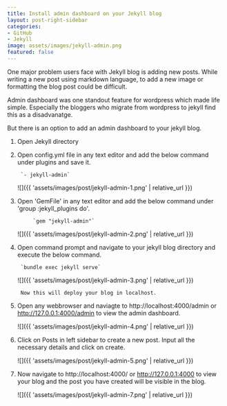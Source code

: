 ```yaml
---
title: Install admin dashboard on your Jekyll blog
layout: post-right-sidebar
categories:
- GitHub
- Jekyll
image: assets/images/jekyll-admin.png
featured: false
---
```


One major problem users face with Jekyll blog is adding new posts. While writing a new post using markdown language, to add a new image or formatting the blog post could be difficult.

Admin dashboard was one standout feature for wordpress which made life simple. Especially the bloggers who migrate from wordpress to jekyll find this as a disadvanatge.

But there is an option to add an admin dashboard to your jekyll blog.

1. Open Jekyll directory
2. Open  config.yml file in any text editor and add the below command under plugins and save it.

		`- jekyll-admin`
			
	![]({{ 'assets/images/post/jekyll-admin-1.png' | relative_url }})

3. Open 'GemFile' in any text editor and add the below command under 'group :jekyll_plugins do'.
		
			`gem "jekyll-admin"`
			
	![]({{ 'assets/images/post/jekyll-admin-2.png' | relative_url }}) 
			
4. Open command prompt and navigate to your jekyll blog directory and execute the below command.

		`bundle exec jekyll serve`
		
	![]({{ 'assets/images/post/jekyll-admin-3.png' | relative_url }})
		
		Now this will deploy your blog in localhost.
		
5. Open any webbrowser and naviagte to http://localhost:4000/admin or http://127.0.0.1:4000/admin to view the admin dashboard.

     ![]({{ 'assets/images/post/jekyll-admin-4.png' | relative_url }})
		 
6. Click on Posts in left sidebar to create a new post. Input all the necessary details and click on create.

     ![]({{ 'assets/images/post/jekyll-admin-5.png' | relative_url }})
			
			
7. Now navigate to http://localhost:4000/ or http://127.0.0.1:4000 to view your blog and the post you have created will be visible in the blog.

	![]({{ 'assets/images/post/jekyll-admin-7.png' | relative_url }})

